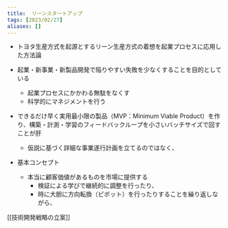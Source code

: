 ```yaml
---
title:  リーンスタートアップ
tags: [2023/02/27]
aliases: []
---
```


- トヨタ生産方式を起源とするリーン生産方式の着想を起業プロセスに応用した方法論
- 起業・新事業・新製品開発で陥りやすい失敗を少なくすることを目的としている
	- 起業プロセスにかかわる無駄をなくす
	- 科学的にマネジメントを行う

- できるだけ早く実用最小限の製品（MVP：Minimum Viable Product）を作り、構築・計測・学習のフィードバックループを小さいバッチサイズで回すことが肝
	- 仮説に基づく詳細な事業遂行計画を立てるのではなく、
- 基本コンセプト
	- 本当に顧客価値があるものを市場に提供する
		- 検証による学びで継続的に調整を行ったり、
		- 時に大胆に方向転換（ピボット）を行ったりすることを繰り返しながら、

[[技術開発戦略の立案]]